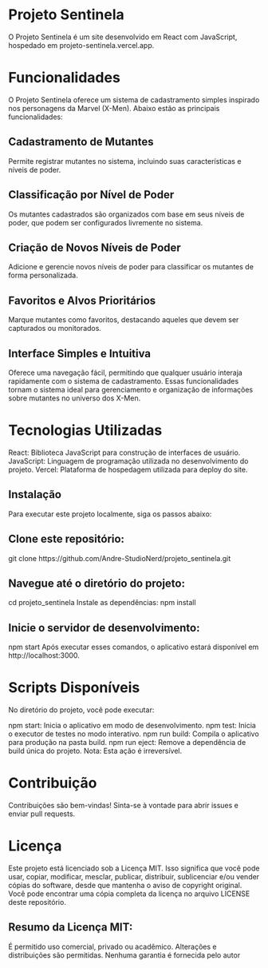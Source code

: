 <h1>Projeto Sentinela</h1>

O Projeto Sentinela é um site desenvolvido em React com JavaScript, hospedado em projeto-sentinela.vercel.app.

<h1>Funcionalidades</h1>

O Projeto Sentinela oferece um sistema de cadastramento simples inspirado nos personagens da Marvel (X-Men). Abaixo estão as principais funcionalidades:

<h2>Cadastramento de Mutantes</h2>
Permite registrar mutantes no sistema, incluindo suas características e níveis de poder.

<h2>Classificação por Nível de Poder</h2>
Os mutantes cadastrados são organizados com base em seus níveis de poder, que podem ser configurados livremente no sistema.

<h2>Criação de Novos Níveis de Poder</h2>
Adicione e gerencie novos níveis de poder para classificar os mutantes de forma personalizada.

<h2>Favoritos e Alvos Prioritários</h2>
Marque mutantes como favoritos, destacando aqueles que devem ser capturados ou monitorados.

<h2>Interface Simples e Intuitiva</h2>
Oferece uma navegação fácil, permitindo que qualquer usuário interaja rapidamente com o sistema de cadastramento.
Essas funcionalidades tornam o sistema ideal para gerenciamento e organização de informações sobre mutantes no universo dos X-Men.

<h1>Tecnologias Utilizadas</h1>

React: Biblioteca JavaScript para construção de interfaces de usuário.
JavaScript: Linguagem de programação utilizada no desenvolvimento do projeto.
Vercel: Plataforma de hospedagem utilizada para deploy do site.

<h2>Instalação</h2>
Para executar este projeto localmente, siga os passos abaixo:

<h2>Clone este repositório:</h2>
git clone https://github.com/Andre-StudioNerd/projeto_sentinela.git

<h2>Navegue até o diretório do projeto:</h2>
cd projeto_sentinela
Instale as dependências:
npm install

<h2>Inicie o servidor de desenvolvimento:</h2>
npm start
Após executar esses comandos, o aplicativo estará disponível em http://localhost:3000.

<h1>Scripts Disponíveis</h1>

No diretório do projeto, você pode executar:

npm start: Inicia o aplicativo em modo de desenvolvimento.
npm test: Inicia o executor de testes no modo interativo.
npm run build: Compila o aplicativo para produção na pasta build.
npm run eject: Remove a dependência de build única do projeto. Nota: Esta ação é irreversível.

<h1>Contribuição</h1>

Contribuições são bem-vindas! Sinta-se à vontade para abrir issues e enviar pull requests.

<h1>Licença</h1>

Este projeto está licenciado sob a Licença MIT. Isso significa que você pode usar, copiar, modificar, mesclar, publicar, distribuir, sublicenciar e/ou vender cópias do software, desde que mantenha o aviso de copyright original.
Você pode encontrar uma cópia completa da licença no arquivo LICENSE deste repositório.

<h2>Resumo da Licença MIT:</h2>

É permitido uso comercial, privado ou acadêmico.
Alterações e distribuições são permitidas.
Nenhuma garantia é fornecida pelo autor

